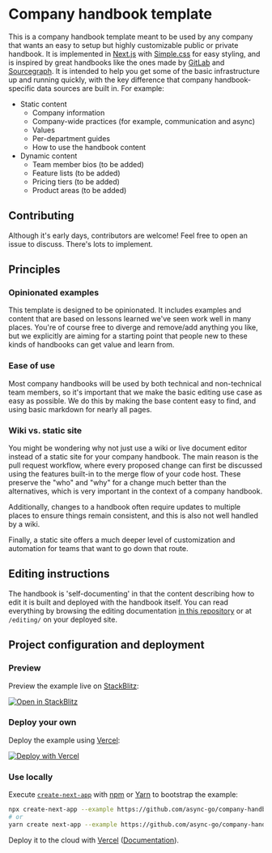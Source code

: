 # Company handbook template

This is a company handbook template meant to be used by any company that wants an easy to setup but highly customizable public or private handbook. It is implemented in [Next.js](https://nextjs.org/) with [Simple.css](https://simplecss.org/) for easy styling, and is inspired by great handbooks like the ones made by [GitLab](https://about.gitlab.com/handbook/) and [Sourcegraph](https://handbook.sourcegraph.com). It is intended to help you get some of the basic infrastructure up and running quickly, with the key difference that company handbook-specific data sources are built in. For example:

- Static content
  - Company information
  - Company-wide practices (for example, communication and async)
  - Values
  - Per-department guides
  - How to use the handbook content
- Dynamic content
  - Team member bios (to be added)
  - Feature lists (to be added)
  - Pricing tiers (to be added)
  - Product areas (to be added)

## Contributing

Although it's early days, contributors are welcome! Feel free to open an issue to discuss. There's lots to implement.

## Principles

### Opinionated examples

This template is designed to be opinionated. It includes examples and content that are based on lessons learned we've seen work well in many places. You're of course free to diverge and remove/add anything you like, but we explicitly are aiming for a starting point that people new to these kinds of handbooks can get value and learn from.

### Ease of use

Most company handbooks will be used by both technical and non-technical team members, so it's important that we make the basic editing use case as easy as possible. We do this by making the base content easy to find, and using basic markdown for nearly all pages.

### Wiki vs. static site

You might be wondering why not just use a wiki or live document editor instead of a static site for your company handbook. The main reason is the pull request workflow, where every proposed change can first be discussed using the features built-in to the merge flow of your code host. These preserve the "who" and "why" for a change much better than the alternatives, which is very important in the context of a company handbook.

Additionally, changes to a handbook often require updates to multiple places to ensure things remain consistent, and this is also not well handled by a wiki.

Finally, a static site offers a much deeper level of customization and automation for teams that want to go down that route.

## Editing instructions

The handbook is 'self-documenting' in that the content describing how to edit it is built and deployed with the handbook itself. You can read everything by browsing the editing documentation [in this repository](./pages/editing/index.md) or at `/editing/` on your deployed site.

## Project configuration and deployment

### Preview

Preview the example live on [StackBlitz](http://stackblitz.com/):

[![Open in StackBlitz](https://developer.stackblitz.com/img/open_in_stackblitz.svg)](https://stackblitz.com/github/async-go/company-handbook-template/tree/main)

### Deploy your own

Deploy the example using [Vercel](https://vercel.com):

[![Deploy with Vercel](https://vercel.com/button)](https://vercel.com/new/git/external?repository-url=https://github.com/async-go/company-handbook-template/tree/main&project-name=company-handbook-template&repository-name=company-handbook-template)

### Use locally

Execute [`create-next-app`](https://github.com/vercel/next.js/tree/canary/packages/create-next-app) with [npm](https://docs.npmjs.com/cli/init) or [Yarn](https://yarnpkg.com/lang/en/docs/cli/create/) to bootstrap the example:

```bash
npx create-next-app --example https://github.com/async-go/company-handbook-template company-handbook-app
# or
yarn create next-app --example https://github.com/async-go/company-handbook-template company-handbook-app
```

Deploy it to the cloud with [Vercel](https://vercel.com/new?utm_source=github&utm_medium=readme&utm_campaign=next-example) ([Documentation](https://nextjs.org/docs/deployment)).
